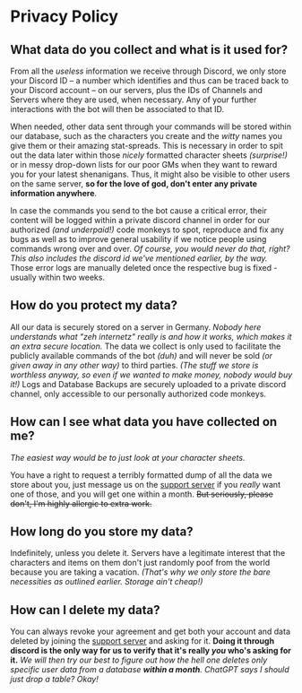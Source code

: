 # Privacy Policy

## What data do you collect and what is it used for?

From all the *useless* information we receive through Discord, we only store your Discord ID – a number which identifies
and thus can be traced back to your Discord account – on our servers, plus the IDs of Channels and Servers where they
are used, when necessary. Any of your further interactions with the bot will then be associated to that ID.

When needed, other data sent through your commands will be stored within our database, such as the characters you
create and the *witty* names you give them or their amazing stat-spreads. This is necessary in order to spit out the
data later within those *nicely* formatted character sheets *(surprise!)* or in messy drop-down lists for our poor GMs
when they want to reward you for your latest shenanigans. Thus, it might also be visible to other users on the same
server, **so for the love of god, don't enter any private information anywhere**.

In case the commands you send to the bot cause a critical error, their content will be logged within a private
discord channel in order for our authorized *(and underpaid!)* code monkeys to spot, reproduce and fix any bugs as well
as to improve general usability if we notice people using commands wrong over and over. *Of course, you would never do
that, right? This also includes the discord id we've mentioned earlier, by the way.* Those error logs are manually
deleted once the respective bug is fixed - usually within two weeks.

## How do you protect my data?

All our data is securely stored on a server in Germany. *Nobody here understands what "zeh internetz" really is and how
it works, which makes it an extra secure location.* The data we collect is only used to facilitate the publicly
available commands of the bot *(duh)* and will never be sold *(or given away in any other way)* to third parties. *(The
stuff we store is worthless anyway, so even if we wanted to make money, nobody would buy it!)* Logs and Database
Backups are securely uploaded to a private discord channel, only accessible to our personally authorized code monkeys.

## How can I see what data you have collected on me?

*The easiest way would be to just look at your character sheets.*

You have a right to request a terribly formatted dump of all the data we store about you, just message us on
the [support server](https://discord.gg/jVrv2YG2zU) if you *really* want one of those, and you will get one within a
month. ~~But seriously, please don't, I'm highly allergic to extra work.~~

## How long do you store my data?

Indefinitely, unless you delete it. Servers have a legitimate interest that the characters and items on them don't just
randomly poof from the world because you are taking a vacation.
*(That's why we only store the bare necessities as outlined earlier. Storage ain't cheap!)*

## How can I delete my data?

You can always revoke your agreement and get both your account and data deleted by joining the [support
server](https://discord.gg/jVrv2YG2zU) and asking for it. **Doing it through discord is the only way for us to verify
that it's really *you* who's asking for it.** *We will then try our best to figure out how the hell one deletes only
specific user data from a database **within a month**. ChatGPT says I should just drop a table? Okay!*